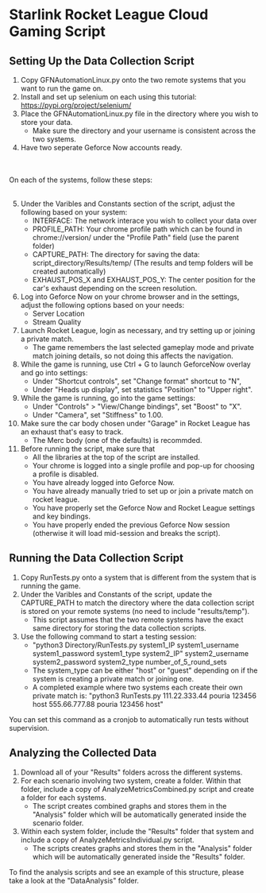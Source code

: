 # Starlink Rocket League Cloud Gaming Script

## Setting Up the Data Collection Script
1. Copy GFNAutomationLinux.py onto the two remote systems that you want to run the game on. 
2. Install and set up selenium on each using this tutorial: https://pypi.org/project/selenium/
3. Place the GFNAutomationLinux.py file in the directory where you wish to store your data.
   - Make sure the directory and your username is consistent across the two systems.
4. Have two seperate Geforce Now accounts ready.

<br><br> On each of the systems, follow these steps: <br> <br>

5. Under the Varibles and Constants section of the script, adjust the following based on your system:
   - INTERFACE: The network interace you wish to collect your data over
   - PROFILE_PATH: Your chrome profile path which can be found in chrome://version/ under the "Profile Path" field (use the parent folder)
   - CAPTURE_PATH: The directory for saving the data: script_directory/Results/temp/ (The results and temp folders will be created automatically)
   - EXHAUST_POS_X and EXHAUST_POS_Y: The center position for the car's exhaust depending on the screen resolution.
6. Log into Geforce Now on your chrome browser and in the settings, adjust the following options based on your needs:
   - Server Location
   - Stream Quality
7. Launch Rocket League, login as necessary, and try setting up or joining a private match.
   - The game remembers the last selected gameplay mode and private match joining details, so not doing this  affects the navigation.
8. While the game is running, use Ctrl + G to launch GeforceNow overlay and go into settings:
   - Under "Shortcut controls", set "Change format" shortcut to "N",
   - Under "Heads up display", set statistics "Position" to "Upper right".
9. While the game is running, go into the game settings:
   - Under "Controls" > "View/Change bindings", set "Boost" to "X".
   - Under "Camera", set "Stiffness" to 1.00.
10. Make sure the car body chosen under "Garage" in Rocket League has an exhaust that's easy to track.
      - The Merc body (one of the defaults) is recommded.
11. Before running the script, make sure that
      - All the libraries at the top of the script are installed.
      - Your chrome is logged into a single profile and pop-up for choosing a profile is disabled.
      - You have already logged into Geforce Now.
      - You have already manually tried to set up or join a private match on rocket league.
      - You have properly set the Geforce Now and Rocket League settings and key bindings.
      - You have properly ended the previous Geforce Now session (otherwise it will load mid-session and breaks the script).
  
## Running the Data Collection Script
1. Copy RunTests.py onto a system that is different from the system that is running the game.
2. Under the Varibles and Constants of the script, update the CAPTURE_PATH to match the directory where the data collection script is stored on your remote systems (no need to include "results/temp").
   - This script assumes that the two remote systems have the exact same directory for storing the data collection scripts.
4. Use the following command to start a testing session:
   - "python3 Directory/RunTests.py system1_IP system1_username system1_password system1_type system2_IP" system2_username system2_password system2_type number_of_5_round_sets
   - The system_type can be either "host" or "guest" depending on if the system is creating a private match or joining one.
   - A completed example where two systems each create their own private match is: "python3 RunTests.py 111.22.333.44 pouria 123456 host 555.66.777.88 pouria 123456 host"

You can set this command as a cronjob to automatically run tests without supervision.

## Analyzing the Collected Data
1. Download all of your "Results" folders across the different systems.
2. For each scenario involving two system, create a folder. Within that folder, include a copy of  AnalyzeMetricsCombined.py script and create a folder for each systems.
   - The script creates combined graphs and stores them in the "Analysis" folder which will be automatically generated inside the scenario folder.
3. Within each system folder, include the "Results" folder that system and include a copy of AnalyzeMetricsIndividual.py script.
   - The scripts creates graphs and stores them in the "Analysis" folder which will be automatically generated inside the "Results" folder.
  
To find the analysis scripts and see an example of this structure, please take a look at the "DataAnalysis" folder.
  
   

